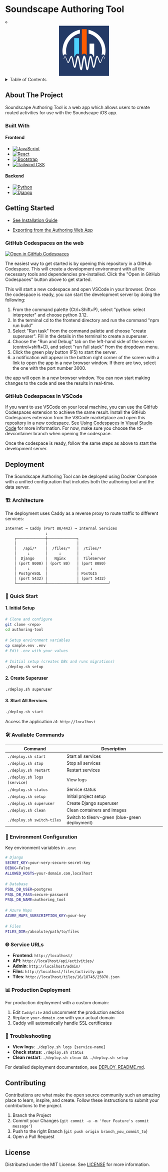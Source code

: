 # Soundscape Authoring Tool

<!-- PROJECT LOGO -->º
<br />
<div align="center">
  <a href="">
    <img src="frontend\src\images\logo.png" alt="Logo" width="160" height="160">
  </a>

</div>

<!-- TABLE OF CONTENTS -->
<details>
  <summary>Table of Contents</summary>
  <ol>
    <li>
      <a href="#about-the-project">About The Project</a>
      <ul>
        <li><a href="#built-with">Built With</a></li>
      </ul>
    </li>
    <li>
      <a href="#getting-started">Getting Started</a>
      <ul>
        <li><a href="#github-codespaces-on-the-web">GitHub Codespaces on the web</li>
      </ul>
      <ul>
        <li><a href="#github-codespaces-in-vscode">GitHub Codespaces in VSCode</li>
      </ul>
    </li>
    <li>
      <a href="#deployment">Deployment</a>
      <ul>
        <li><a href="#architecture">Architecture</a></li>
        <li><a href="#quick-start">Quick Start</a></li>
        <li><a href="#available-commands">Available Commands</a></li>
        <li><a href="#environment-configuration">Environment Configuration</a></li>
        <li><a href="#service-urls">Service URLs</a></li>
        <li><a href="#production-deployment">Production Deployment</a></li>
        <li><a href="#troubleshooting">Troubleshooting</a></li>
      </ul>
    </li>
    <li><a href="#contributing">Contributing</a></li>
    <li><a href="#license">License</a></li>
  </ol>
</details>

<!-- ABOUT THE PROJECT -->

## About The Project

Soundscape Authoring Tool is a web app which allows users to create routed activities for use with the Soundscape iOS app.

### Built With

<!-- https://dev.to/envoy_/150-badges-for-github-pnk -->

#### Frontend

- [![JavaScript]][JavaScript-url]
- [![React][React.js]][React-url]
- [![Bootstrap]][Bootstrap-url]
- [![Tailwind CSS]][Tailwind-url]

#### Backend

- [![Python][Python]][Python-url]
- [![Django][Django]][Django-url]

<!-- GETTING STARTED -->

## Getting Started

- [See Installation Guide](./install.md)

- [Exporting from the Authoring Web App](./exporting.md)

### GitHub Codespaces on the web

[![Open in GitHub Codespaces](https://github.com/codespaces/badge.svg)](https://codespaces.new/soundscape-community/authoring-tool/tree/rd-devcontainer?quickstart=1)

The easiest way to get started is by opening this repository in a GitHub Codespace. This will create a development environment with all the necessary tools and dependencies pre-installed.
Click the "Open in GitHub Codespaces" button above to get started.

This will start a new codespace and open VSCode in your browser. Once the codespace is ready, you can start the development server by doing the following:

1. From the command palette (Ctrl+Shift+P), select "python: select interpreter" and choose python 3.12.
2. In the terminal cd to the frontend directory and run the command "npm run build"
3. Select "Run task" from the command palette and choose "create superuser". Fill in the details in the terminal to create a superuser.
4. Choose the "Run and Debug" tab on the left-hand side of the screen (control+shift+D), and select "run full stack" from the dropdown menu.
5. Click the green play button (F5) to start the server.
6. a notification will appear in the bottom right corner of the screen with a link to open the app in a new browser window. If there are two, select the one with the port number 3000.

the app will open in a new browser window. You can now start making changes to the code and see the results in real-time.

### GitHub Codespaces in VSCode

If you want to use VSCode on your local machine, you can use the GitHub Codespaces extension to achieve the same result.
Install the GitHub Codespaces extension from the VSCode marketplace and open this repository in a new codespace.
See [Using Codespaces in Visual Studio Code](https://docs.github.com/en/codespaces/developing-in-a-codespace/using-github-codespaces-in-visual-studio-code) for more information.
For now, make sure you choose the rd-devcontainer branch when opening the codespace.

Once the codespace is ready, follow the same steps as above to start the development server.

<!-- DEPLOYMENT -->

## Deployment

The Soundscape Authoring Tool can be deployed using Docker Compose with a unified configuration that includes both the authoring tool and the data server.

### 🏗️ Architecture

The deployment uses Caddy as a reverse proxy to route traffic to different services:

```
Internet → Caddy (Port 80/443) → Internal Services
                  ↓
    ┌─────────────┼─────────────┐
    │             │             │
    │   /api/*    │  /files/*   │  /tiles/*
    │     ↓       │     ↓       │     ↓
    │  Django     │   Nginx     │  TileServer
    │ (port 8000) │ (port 80)   │ (port 8080)
    │     ↓       │             │     ↓
    │ PostgreSQL  │             │ PostGIS
    │ (port 5432) │             │ (port 5432)
    └─────────────┴─────────────┴─────────────┘
```

### 🚀 Quick Start

#### 1. Initial Setup

```bash
# Clone and configure
git clone <repo>
cd authoring-tool

# Setup environment variables
cp sample.env .env
# Edit .env with your values

# Initial setup (creates DBs and runs migrations)
./deploy.sh setup
```

#### 2. Create Superuser

```bash
./deploy.sh superuser
```

#### 3. Start All Services

```bash
./deploy.sh start
```

Access the application at: `http://localhost`

### 🛠️ Available Commands

| Command                      | Description                                     |
| ---------------------------- | ----------------------------------------------- |
| `./deploy.sh start`          | Start all services                              |
| `./deploy.sh stop`           | Stop all services                               |
| `./deploy.sh restart`        | Restart services                                |
| `./deploy.sh logs [service]` | View logs                                       |
| `./deploy.sh status`         | Service status                                  |
| `./deploy.sh setup`          | Initial project setup                           |
| `./deploy.sh superuser`      | Create Django superuser                         |
| `./deploy.sh clean`          | Clean containers and images                     |
| `./deploy.sh switch-tiles`   | Switch to tilesrv-green (blue-green deployment) |

### 🔧 Environment Configuration

Key environment variables in `.env`:

```bash
# Django
SECRET_KEY=your-very-secure-secret-key
DEBUG=False
ALLOWED_HOSTS=your-domain.com,localhost

# Database
PSQL_DB_USER=postgres
PSQL_DB_PASS=secure-password
PSQL_DB_NAME=authoring_tool

# Azure Maps
AZURE_MAPS_SUBSCRIPTION_KEY=your-key

# Files
FILES_DIR=/absolute/path/to/files
```

### 🌐 Service URLs

- **Frontend**: `http://localhost/`
- **API**: `http://localhost/api/activities/`
- **Admin**: `http://localhost/admin/`
- **Files**: `http://localhost/files/activity.gpx`
- **Tiles**: `http://localhost/tiles/16/18745/25070.json`

### 📊 Production Deployment

For production deployment with a custom domain:

1. Edit `Caddyfile` and uncomment the production section
2. Replace `your-domain.com` with your actual domain
3. Caddy will automatically handle SSL certificates

### 🐛 Troubleshooting

- **View logs**: `./deploy.sh logs [service-name]`
- **Check status**: `./deploy.sh status`
- **Clean restart**: `./deploy.sh clean && ./deploy.sh setup`

For detailed deployment documentation, see [DEPLOY_README.md](./DEPLOY_README.md).

<!-- CONTRIBUTING -->

## Contributing

Contributions are what make the open source community such an amazing place to learn, inspire, and create. Follow these instructions to submit your contributions to the project.

1. Branch the Project
2. Commit your Changes (`git commit -a -m 'Your Feature's commit message'`)
3. Push to the right Branch (`git push origin branch_you_commit_to`)
4. Open a Pull Request

<!-- LICENSE -->

## License

Distributed under the MIT License. See [LICENSE](./LICENSE) for more information.

<!-- MARKDOWN LINKS & IMAGES -->
<!-- https://www.markdownguide.org/basic-syntax/#reference-style-links -->

[React.js]: https://img.shields.io/badge/React-20232A?style=for-the-badge&logo=react&logoColor=61DAFB
[React-url]: https://reactjs.org/
[JavaScript]: https://img.shields.io/badge/JavaScript-F7DF1E?style=for-the-badge&logo=javascript&logoColor=black
[Javascript-url]: https://www.javascript.com/
[Bootstrap]: https://img.shields.io/badge/Bootstrap-563D7C?style=for-the-badge&logo=bootstrap&logoColor=white
[Bootstrap-url]: https://getbootstrap.com
[Tailwind CSS]: https://img.shields.io/badge/Tailwind_CSS-38B2AC?style=for-the-badge&logo=tailwind-css&logoColor=white
[Tailwind-url]: https://tailwindcss.com/
[Python]: https://img.shields.io/badge/Python-3776AB?style=for-the-badge&logo=python&logoColor=white
[Python-url]: https://www.python.org/
[Django]: https://img.shields.io/badge/Django-092E20?style=for-the-badge&logo=django&logoColor=white
[Django-url]: https://www.djangoproject.com/
